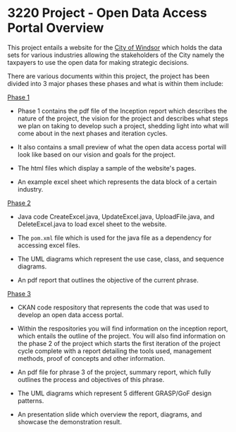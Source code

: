 # 3220 Project - Open Data Access Portal Overview
This project entails a website for the <ins>City of Windsor</ins> which holds the data sets for various industries allowing the stakeholders of the City namely the taxpayers to use the open data for making strategic decisions.  

There are various documents within this project, the project has been divided into 3 major phases these phases and what is within them include:

<ins>Phase 1</ins>

- Phase 1 contains the pdf file of the Inception report which describes the nature of the project, the vision for the project and describes what steps we plan on taking to develop such a project, shedding light into what will come about in the next phases and iteration cycles.

- It also contains a small preview of what the open data access portal will look like based on our vision and goals for the project.

- The html files which display a sample of the website's pages.

- An example excel sheet which represents the data block of a certain industry. 

<ins>Phase 2</ins>

- Java code CreateExcel.java, UpdateExcel.java, UploadFile.java, and DeleteExcel.java to load excel sheet to the website.

- The `pom.xml` file which is used for the java file as a dependency for accessing excel files.

- The UML diagrams which represent the use case, class, and sequence diagrams.

- An pdf report that outlines the objective of the current phrase.

<ins>Phase 3</ins>

- CKAN code respository that represents the code that was used to develop an open data access portal.

- Within the respositories you will find information on the inception report, which entails the outline of the project. You will also find information on the phase 2 of the project which starts the first iteration of the project cycle complete with a report detailing the tools used, management methods, proof of concepts and other information.

- An pdf file for phrase 3 of the project, summary report, which fully outlines the process and objectives of this phrase.

- The UML diagrams which represent 5 different GRASP/GoF design patterns.

- An presentation slide which overview the report, diagrams, and showcase the demonstration result. 


